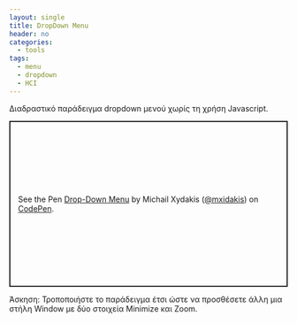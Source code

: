 ```yaml
---
layout: single
title: DropDown Menu
header: no
categories:
  - tools
tags:
  - menu
  - dropdown
  - HCI
---
```


Διαδραστικό παράδειγμα dropdown μενού χωρίς τη χρήση Javascript.

<p class="codepen" data-height="300" data-default-tab="html,result" data-slug-hash="zxxPpwo" data-pen-title="Drop-Down Menu" data-user="mxidakis" style="height: 300px; box-sizing: border-box; display: flex; align-items: center; justify-content: center; border: 2px solid; margin: 1em 0; padding: 1em;">
  <span>See the Pen <a href="https://codepen.io/mxidakis/pen/zxxPpwo">
  Drop-Down Menu</a> by Michail Xydakis (<a href="https://codepen.io/mxidakis">@mxidakis</a>)
  on <a href="https://codepen.io">CodePen</a>.</span>
</p>
<script async src="https://public.codepenassets.com/embed/index.js"></script>

Άσκηση: Τροποποιήστε το παράδειγμα έτσι ώστε να προσθέσετε άλλη μια στήλη Window με δύο στοιχεία Minimize και Zoom. 
